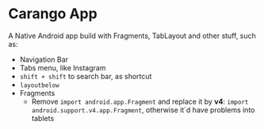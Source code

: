 # Carango App

A Native Android app build with Fragments, TabLayout and other stuff, such as:

- Navigation Bar
- Tabs menu, like Instagram
- `shift + shift` to search bar, as shortcut
- `layoutbelow`
- Fragments
    - Remove `import android.app.Fragment` and replace it by **v4**: `import android.support.v4.app.Fragment`, otherwise it´d have problems into tablets
